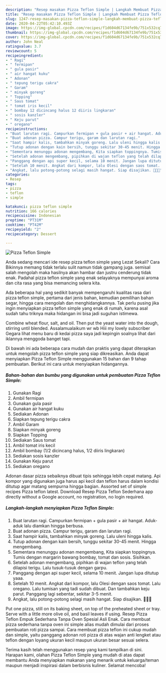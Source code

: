 ```yaml
---
description: "Resep masakan Pizza Teflon Simple | Langkah Membuat Pizza Teflon Simple Yang Enak dan Simpel"
title: "Resep masakan Pizza Teflon Simple | Langkah Membuat Pizza Teflon Simple Yang Enak dan Simpel"
slug: 1247-resep-masakan-pizza-teflon-simple-langkah-membuat-pizza-teflon-simple-yang-enak-dan-simpel
date: 2020-04-22T05:42:10.493Z
image: https://img-global.cpcdn.com/recipes/f1d604d67134fe9b/751x532cq70/pizza-teflon-simple-foto-resep-utama.jpg
thumbnail: https://img-global.cpcdn.com/recipes/f1d604d67134fe9b/751x532cq70/pizza-teflon-simple-foto-resep-utama.jpg
cover: https://img-global.cpcdn.com/recipes/f1d604d67134fe9b/751x532cq70/pizza-teflon-simple-foto-resep-utama.jpg
author: John Neal
ratingvalue: 3.7
reviewcount: 5
recipeingredient:
- " Ragi"
- " fermipan"
- " gula pasir"
- " air hangat kuku"
- " Adonan"
- " tepung terigu cakra"
- " Garam"
- " minyak goreng"
- " Topping"
- " Saus tomat"
- " tomat iris kecil"
- " bombay 12 dicincang halus 12 diiris lingkaran"
- " sosis kanzler"
- " Keju parut"
- " oregano"
recipeinstructions:
- "Buat larutan ragi. Campurkan fermipan + gula pasir + air hangat. Aduk-aduk lalu diamkan hingga berbusa."
- "Buat adonan pizza. Campur terigu, garam dan larutan ragi."
- "Saat hampir kalis, tambahkan minyak goreng. Lalu uleni hingga kalis."
- "Tutup adonan dengan kain bersih, tunggu sekitar 30-45 menit. Hingga mengembang."
- "Sementara menunggu adonan mengembang, Kita siapkan toppingnya. Tumis dengan margarin bawang bombay, tomat dan sosis. Sisihkan."
- "Setelah adonan mengembang, pipihkan di wajan teflon yang telah dilapisi terigu. Lalu tusuk-tusuk dengan garpu."
- "Panggang dengan api super kecil, selama 10 menit. Jangan lupa ditutup yaaa."
- "Setelah 10 menit. Angkat dari kompor, lalu Olesi dengan saos tomat. Lalu oregano. Lalu tumisan yang tadi sudah dibuat. Dan tambahkan keju parut. Panggang lagi sebentar, sekitar 3-5 menit."
- "Angkat, lalu potong-potong selagi masih hangat. Siap disajikan. 🍕🍕🍕"
categories:
- Resep
tags:
- pizza
- teflon
- simple

katakunci: pizza teflon simple 
nutrition: 166 calories
recipecuisine: Indonesian
preptime: "PT31M"
cooktime: "PT42M"
recipeyield: "2"
recipecategory: Dessert

---
```



![Pizza Teflon Simple](https://img-global.cpcdn.com/recipes/f1d604d67134fe9b/751x532cq70/pizza-teflon-simple-foto-resep-utama.jpg)

Anda sedang mencari ide resep pizza teflon simple yang Lezat Sekali? Cara Bikinnya memang tidak terlalu sulit namun tidak gampang juga. semisal salah mengolah maka hasilnya akan hambar dan justru cenderung tidak enak. Padahal pizza teflon simple yang enak selayaknya mempunyai aroma dan cita rasa yang bisa memancing selera kita.

Ada beberapa hal yang sedikit banyak mempengaruhi kualitas rasa dari pizza teflon simple, pertama dari jenis bahan, kemudian pemilihan bahan segar, hingga cara mengolah dan menghidangkannya. Tak perlu pusing jika ingin menyiapkan pizza teflon simple yang enak di rumah, karena asal sudah tahu triknya maka hidangan ini bisa jadi suguhan istimewa.

Combine wheat flour, salt, and oil. Then put the yeast water into the dough, stirring until blended. Assalamualaikum wr wb Hiii my lovely subscriber Gegara lihat menu baru di kedai pizza saya jadi kepingin soalnya lihat dari iklannya menggoda banget tapi.


Di bawah ini ada beberapa cara mudah dan praktis yang dapat diterapkan untuk mengolah pizza teflon simple yang siap dikreasikan. Anda dapat menyiapkan Pizza Teflon Simple menggunakan 15 bahan dan 9 tahap pembuatan. Berikut ini cara untuk menyiapkan hidangannya.

<!--inarticleads1-->

##### Bahan-bahan dan bumbu yang digunakan untuk pembuatan Pizza Teflon Simple:

1. Gunakan  Ragi
1. Ambil  fermipan
1. Gunakan  gula pasir
1. Gunakan  air hangat kuku
1. Sediakan  Adonan
1. Siapkan  tepung terigu cakra
1. Ambil  Garam
1. Siapkan  minyak goreng
1. Siapkan  Topping
1. Sediakan  Saus tomat
1. Ambil  tomat iris kecil
1. Ambil  bombay (1/2 dicincang halus, 1/2 diiris lingkaran)
1. Sediakan  sosis kanzler
1. Gunakan  Keju parut
1. Sediakan  oregano


Adonan dasar pizza sebaiknya dibuat tipis sehingga lebih cepat matang. Api kompor yang digunakan juga harus api kecil dan teflon harus dalam kondisi ditutup agar matang sempurna hingga bagian. Assorted set of simple recipes Pizza teflon latest. Download Resep Pizza Teflon Sederhana app directly without a Google account, no registration, no login required. 

<!--inarticleads2-->

##### Langkah-langkah menyiapkan Pizza Teflon Simple:

1. Buat larutan ragi. Campurkan fermipan + gula pasir + air hangat. Aduk-aduk lalu diamkan hingga berbusa.
1. Buat adonan pizza. Campur terigu, garam dan larutan ragi.
1. Saat hampir kalis, tambahkan minyak goreng. Lalu uleni hingga kalis.
1. Tutup adonan dengan kain bersih, tunggu sekitar 30-45 menit. Hingga mengembang.
1. Sementara menunggu adonan mengembang, Kita siapkan toppingnya. Tumis dengan margarin bawang bombay, tomat dan sosis. Sisihkan.
1. Setelah adonan mengembang, pipihkan di wajan teflon yang telah dilapisi terigu. Lalu tusuk-tusuk dengan garpu.
1. Panggang dengan api super kecil, selama 10 menit. Jangan lupa ditutup yaaa.
1. Setelah 10 menit. Angkat dari kompor, lalu Olesi dengan saos tomat. Lalu oregano. Lalu tumisan yang tadi sudah dibuat. Dan tambahkan keju parut. Panggang lagi sebentar, sekitar 3-5 menit.
1. Angkat, lalu potong-potong selagi masih hangat. Siap disajikan. 🍕🍕🍕


Put one pizza, still on its baking sheet, on top of the preheated sheet or tray. Serve with a little more olive oil, and basil leaves if using. Resep Pizza Teflon Empuk Sederhana Tanpa Oven Spesial Asli Enak. Cara membuat pizza sederhana tanpa oven ini simple alias mudah dimulai dari proses pembuatan roti pizza sampai. Cara membuat pizza teflon ini cukup mudah dan simple, yaitu panggang adonan roti pizza di atas wajan anti lengket atau teflon dengan loyang ukuran kecil maupun ukuran besar sesuai selera. 

Terima kasih telah menggunakan resep yang kami tampilkan di sini. Harapan kami, olahan Pizza Teflon Simple yang mudah di atas dapat membantu Anda menyiapkan makanan yang menarik untuk keluarga/teman maupun menjadi inspirasi dalam berbisnis kuliner. Selamat mencoba!
